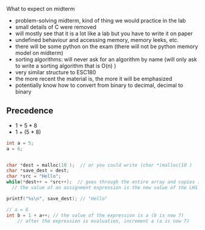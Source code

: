 What to expect on midterm
* problem-solving midterm, kind of thing we would practice in the lab
* small details of C were removed
* will mostly see that it is a lot like a lab but you have to write it on paper
* undefined behaviour and accessing memory, memory leeks, etc.
* there will be some python on the exam (there will not be python memory model on midterm)
* sorting algorithms: will never ask for an algorithm by name (will only ask to write a sorting algorithm that is O(n) )
* very similar structure to ESC180
* the more recent the material is, the more it will be emphasized
* potentially know how to convert from binary to decimal, decimal to binary


## Precedence
* 1 + 5 * 8
* 1 + (5 * 8)
```C
int a = 5;
a = 6;


char *dest = malloc(10 );  // or you could write (char *)malloc(10 )
char *save_dest = dest;
char *src = "Hello";
while(*dest++ = *src++);  // goes through the entire array and copies it to src
  // the value of an assignment expression is the new value of the LHS

printf("%s\n", save_dest); // "Hello"

// a = 6 
int b = 1 + a++; // the value of the expression is a (b is now 7)
    // after the expression is evaluation, increment a (a is now 7)


```
